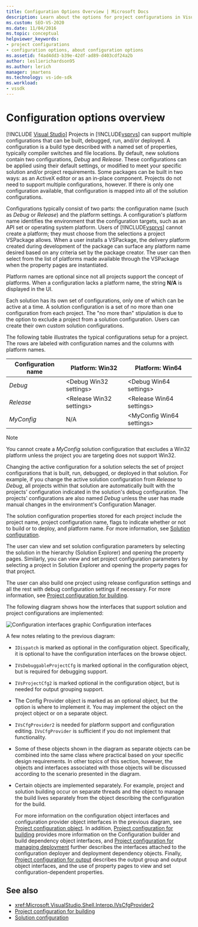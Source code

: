 ```yaml
---
title: Configuration Options Overview | Microsoft Docs
description: Learn about the options for project configurations in Visual Studio. A configuration is a build type described with a named set of properties and file locations. 
ms.custom: SEO-VS-2020
ms.date: 11/04/2016
ms.topic: conceptual
helpviewer_keywords:
- project configurations
- configuration options, about configuration options
ms.assetid: f4ad4dd3-b39e-42df-ad89-d403cdf24a2b
author: leslierichardson95
ms.author: lerich
manager: jmartens
ms.technology: vs-ide-sdk
ms.workload:
- vssdk
---
```

# Configuration options overview

 [!INCLUDE [Visual Studio](~/includes/applies-to-version/vs-windows-only.md)]
Projects in [!INCLUDE[vsprvs](../../code-quality/includes/vsprvs_md.md)] can support multiple configurations that can be built, debugged, run, and/or deployed. A configuration is a build type described with a named set of properties, typically compiler switches and file locations. By default, new solutions contain two configurations, *Debug* and *Release*. These configurations can be applied using their default settings, or modified to meet your specific solution and/or project requirements. Some packages can be built in two ways: as an ActiveX editor or as an in-place component. Projects do not need to support multiple configurations, however. If there is only one configuration available, that configuration is mapped into all of the solution configurations.

 Configurations typically consist of two parts: the configuration name (such as *Debug* or *Release*) and the platform settings. A configuration's platform name identifies the environment that the configuration targets, such as an API set or operating system platform. Users of [!INCLUDE[vsprvs](../../code-quality/includes/vsprvs_md.md)] cannot create a platform; they must choose from the selections a project VSPackage allows. When a user installs a VSPackage, the delivery platform created during development of the package can surface any platform name desired based on any criteria set by the package creator. The user can then select from the list of platforms made available through the VSPackage when the property pages are instantiated.

 Platform names are optional since not all projects support the concept of platforms. When a configuration lacks a platform name, the string **N/A** is displayed in the UI.

 Each solution has its own set of configurations, only one of which can be active at a time. A solution configuration is a set of no more than one configuration from each project. The "no more than" stipulation is due to the option to exclude a project from a solution configuration. Users can create their own custom solution configurations.

 The following table illustrates the typical configurations setup for a project. The rows are labeled with configuration names and the columns with platform names.

|Configuration name|Platform: Win32|Platform: Win64|
|------------------------|----------------------|----------------------|
|*Debug*|\<Debug Win32 settings>|\<Debug Win64 settings>|
|*Release*|\<Release Win32 settings>|\<Release Win64 settings>|
|*MyConfig*|N/A|\<MyConfig Win64 settings>|

> [!NOTE]
> You cannot create a *MyConfig* solution configuration that excludes a Win32 platform unless the project you are targeting does not support Win32.

 Changing the active configuration for a solution selects the set of project configurations that is built, run, debugged, or deployed in that solution. For example, if you change the active solution configuration from *Release* to *Debug*, all projects within that solution are automatically built with the projects' configuration indicated in the solution's debug configuration. The projects' configurations are also named *Debug* unless the user has made manual changes in the environment's Configuration Manager.

 The solution configuration properties stored for each project include the project name, project configuration name, flags to indicate whether or not to build or to deploy, and platform name. For more information, see [Solution configuration](../../extensibility/internals/solution-configuration.md).

 The user can view and set solution configuration parameters by selecting the solution in the hierarchy (Solution Explorer) and opening the property pages. Similarly, you can view and set project configuration parameters by selecting a project in Solution Explorer and opening the property pages for that project.

 The user can also build one project using release configuration settings and all the rest with debug configuration settings if necessary. For more information, see [Project configuration for building](../../extensibility/internals/project-configuration-for-building.md).

 The following diagram shows how the interfaces that support solution and project configurations are implemented:

 ![Configuration interfaces graphic](../../extensibility/internals/media/vsconfiginterfaces.gif "vsConfigInterfaces")
Configuration interfaces

 A few notes relating to the previous diagram:

- `IDispatch` is marked as optional in the configuration object. Specifically, it is optional to have the configuration interfaces on the browse object.

- `IVsDebuggableProjectCfg` is marked optional in the configuration object, but is required for debugging support.

- `IVsProjectCfg2` is marked optional in the configuration object, but is needed for output grouping support.

- The Config Provider object is marked as an optional object, but the option is where to implement it. You may implement the object on the project object or on a separate object.

- `IVsCfgProvider2` is needed for platform support and configuration editing. `IVsCfgProvider` is sufficient if you do not implement that functionality.

- Some of these objects shown in the diagram as separate objects can be combined into the same class where practical based on your specific design requirements. In other topics of this section, however, the objects and interfaces associated with those objects will be discussed according to the scenario presented in the diagram.

- Certain objects are implemented separately. For example, project and solution building occur on separate threads and the object to manage the build lives separately from the object describing the configuration for the build.

  For more information on the configuration object interfaces and configuration provider object interfaces in the previous diagram, see [Project configuration object](../../extensibility/internals/project-configuration-object.md). In addition, [Project configuration for building](../../extensibility/internals/project-configuration-for-building.md) provides more information on the Configuration builder and build dependency object interfaces, and [Project configuration for managing deployment](../../extensibility/internals/project-configuration-for-managing-deployment.md) further describes the interfaces attached to the configuration deployer and deployment dependency objects. Finally, [Project configuration for output](../../extensibility/internals/project-configuration-for-output.md) describes the output group and output object interfaces, and the use of property pages to view and set configuration-dependent properties.

## See also
- <xref:Microsoft.VisualStudio.Shell.Interop.IVsCfgProvider2>
- [Project configuration for building](../../extensibility/internals/project-configuration-for-building.md)
- [Solution configuration](../../extensibility/internals/solution-configuration.md)
